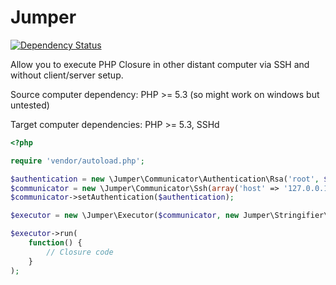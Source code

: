 # Jumper

[![Dependency Status](https://gemnasium.com/kakawait/Jumper.png)](https://gemnasium.com/kakawait/Jumper)

Allow you to execute PHP Closure in other distant computer via SSH and without client/server setup.

Source computer dependency: PHP >= 5.3 (so might work on windows but untested)

Target computer dependencies: PHP >= 5.3, SSHd

```php
<?php

require 'vendor/autoload.php';

$authentication = new \Jumper\Communicator\Authentication\Rsa('root', $_SERVER['HOME'] . '/.ssh/id_rsa');
$communicator = new \Jumper\Communicator\Ssh(array('host' => '127.0.0.1'));
$communicator->setAuthentication($authentication);

$executor = new \Jumper\Executor($communicator, new Jumper\Stringifier\Json());

$executor->run(
    function() {
        // Closure code
    }
);
```
